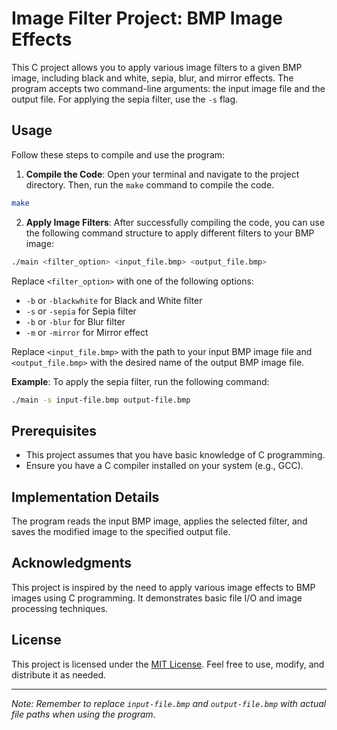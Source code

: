 # Image Filter Project: BMP Image Effects

This C project allows you to apply various image filters to a given BMP image, including black and white, sepia, blur, and mirror effects. The program accepts two command-line arguments: the input image file and the output file. For applying the sepia filter, use the `-s` flag.

## Usage

Follow these steps to compile and use the program:

1. **Compile the Code**: Open your terminal and navigate to the project directory. Then, run the `make` command to compile the code.

```bash
make
```

2. **Apply Image Filters**: After successfully compiling the code, you can use the following command structure to apply different filters to your BMP image:

```bash
./main <filter_option> <input_file.bmp> <output_file.bmp>
```

Replace `<filter_option>` with one of the following options:

- `-b` or `-blackwhite` for Black and White filter
- `-s` or `-sepia` for Sepia filter
- `-b` or `-blur` for Blur filter
- `-m` or `-mirror` for Mirror effect

Replace `<input_file.bmp>` with the path to your input BMP image file and `<output_file.bmp>` with the desired name of the output BMP image file.

**Example**: To apply the sepia filter, run the following command:

```bash
./main -s input-file.bmp output-file.bmp
```

## Prerequisites

- This project assumes that you have basic knowledge of C programming.
- Ensure you have a C compiler installed on your system (e.g., GCC).

## Implementation Details

The program reads the input BMP image, applies the selected filter, and saves the modified image to the specified output file.

## Acknowledgments

This project is inspired by the need to apply various image effects to BMP images using C programming. It demonstrates basic file I/O and image processing techniques.

## License

This project is licensed under the [MIT License](LICENSE). Feel free to use, modify, and distribute it as needed.

---

*Note: Remember to replace `input-file.bmp` and `output-file.bmp` with actual file paths when using the program.*

